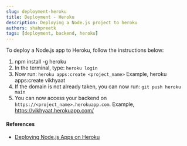 ```yaml
---
slug: deployment-heroku
title: Deployment - Heroku
description: Deploying a Node.js project to heroku
authors: shahpreetk
tags: [deployment, backend, heroku]
---
```


To deploy a Node.js app to Heroku, follow the instructions below:
<!-- truncate -->
1. npm install -g heroku
2. In the terminal, type: ```heroku login```
3. Now run: ```heroku apps:create <project_name>```
Example, heroku apps:create vikhyaat
4. If the domain is not already taken, you can now run: ```git push heroku main```
5. You can now access your backend on ```https://<project_name>.herokuapp.com```. Example, https://vikhyaat.herokuapp.com/

#### References
- [Deploying Node.js Apps on Heroku](https://devcenter.heroku.com/articles/deploying-nodejs)